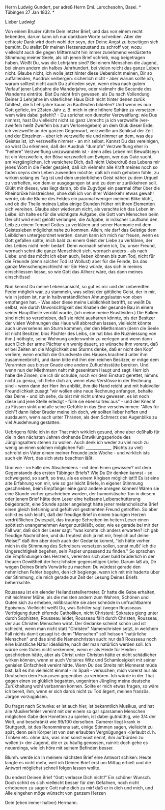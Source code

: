 Herrn Ludwig Gundert, per adreß Herrn Eml. Larochesohn, Basel. 
<Nro XXI.>* Tübingen 27 Jan 1832. <Freitag>*

Lieber Ludwig!

Von einem Bruder rührte Dein letzter Brief, und das von einem recht liebenden, darum kann ich nur dankbare Worte schreiben. Aber der echteste Dank wird doch wohl der seyn, der Deine Angst zu beseitigen sich bemüht. Du stellst Dir meinen Herzenszustand zu schroff vor, wozu vielleicht auch die gegen Mitternacht hin immer zunehmend verdüsterte Stimmung meiner Seele, als ich jenen Brief schrieb, mag beigetragen haben. Weißt Du, was die Lehrjahre sind? Bei einem Menschen die Jugend, bei einem andern ein halbes Jahrhundert, bei vielen reicht das ganze Leben nicht. Glaube nicht, ich wolle jetzt hinter diese Uebersicht meinen, Dir so auffallenden, Ausdruk verbergen: sicherlich nicht - aber warum sollte ich, warum solltest nicht auch Du zufrieden seyn, wenn etwa nach gutem Verlauf jener Lehrjahre die Wanderjahre, oder vielmehr die Secunde des Wanderns einträte. Bist Du nicht froh gewesen, als Du nach Vollendung Deiner 3 Lehrjahre im väterlichen Haus Dich nicht hinter denen zurük fühltest, die 5 Lehrjahre kaum zu Kaufleuten bildeten? Und wenn es nun Gott gefiele, im 23sten Jahr z. B. mich in eine höhere Sphäre zu versetzen - wem wäre dabei gefehlt? - Du sprichst von dumpfer Verzweiflung: wie Dus nimmst, hast Du vielleicht nicht so ganz Unrecht: ja ich verzweifle (ver-zweifeln heißt Zweifeln bis zum Verlorengeben) an dem Glük dieser Erde, ich verzweifle an der ganzen Gegenwart, verzweifle am Schiksal der Zeit und der Einzelnen - aber ich verzweifle nie und nimmer an dem, was des Geistes ist, ich verzweifle nimmer - an mir selbst. Kannst Du das vereinigen, so wirst Du erkennen, daß der Ausdruk "dumpfe" Verzweiflung eher in "heitere" Verzweiflung umzuwandeln ist - denn alles Leben mit Bewußtseyn ist ein Verzweifeln, der Böse verzweifelt am Ewigen, wer das Gute sucht, am Vergänglichen. Ich versichere Dich, daß nicht Ueberdruß des Lebens mir jenes Wort in die Feder gespielt, daß ich vielmehr alle Kraft meines noch so faden seyns dem Leben zuwenden möchte, daß ich mich gehoben fühle, zu wirken solang es Tag ist und dem unsterblichen Geist näher zu dem Urquell zu verhelfen, von dem er ausgegangen ist und zu dem er zurükkehren soll. Glükt mir dieses, was liegt daran, ob die Zugvögel ein paarmal öfter über die Rheinbrüke hinstreichen, ohne daß ich von ihrer Widerkehr etwas gewahr werde, ob die Blume des Feldes ein paarmal weniger meinem Blike blüht, und ob die Theile meines Leibs einige Stunden früher mit ihren Elementen sich vereinen. Glaube aber wiederum nicht, als verachte ich das Leben im Leibe: ich halte es für die wichtigste Aufgabe, die Gott vom Menschen beim Gericht wird einst gelößt verlangen, die Aufgabe, in irdischer Laufbahn den Leib zu einem Tempel Gottes zu verklären und seiner Harmonie mit dem Geistesleben möglichst nahe zu kommen. Allein, nie darf das Geistige dem Leiblichen untergeordnet werden: darum kann ich mich nur freuen, wenn es Gott gefallen sollte, mich bald zu einem Geist der Liebe zu verklären, der des Leibes nicht mehr bedarf. Denn wornach sehne ich, Du, unser Freund, wornach sehnt die ganze Menschheit sich, wornach anders - als nach Liebe: und das möcht ich eben auch, lieben können bis zum Tod, nicht für die Freunde (denn solcher Tod ist Wollust) aber für die Feinde, bis das ganze Menschengeschlecht mir Ein Herz würde, das sich in meines einschliessen liesse, so wie Gott das Allherz wäre, das dann meines einschlösse!

Nun kennst Du meine Lebensansicht, so gut es mir und der unberedten Feder möglich war, zu stammeln, was selbst der göttliche Geist, der in mir, wie in jedem ist, nur in halbverständlichen Ahnungslauten von oben empfangen hat. - Was aber diese meine Leiblichkeit betrifft, so weißt Du selbst, wie durch Unvorsichtigkeit des Knaben der gesunde Bau in einem seiner Haupttheile verrükt wurde, (ich meine meine Brustleiden.) Die Balken sind nicht so verschoben, daß sie nicht ausharren könnte, bis der Besitzer der vielen Wohnungen das Haus will abbrechen lassen, vielleicht könnte auch unversehens ein Sturm kommen, der den Miethsmann (denn die Seele ist nicht Besitzer, blos Pächter des Leibs, sie hat blos die Nuzniessung von ihm.) nöthigte, seine Wohnung anderswohin zu verlegen und wenn dann auch Dich der arme Pächter ein wenig dauert, so wünsche ihm vorerst, daß er bei Zeiten an die Möglichkeit des Sturms denke, daß er nicht den Kopf verliere, wenn endlich die Grundveste des Hauses krachend unter ihm zusammenbricht, und dann bitte mit ihm den reichen Besitzer, er möge dem Verarmten aus bloser Gnade eine andere Zufluchtsstätte bereiten. Und wenn nun der Miethmann naht mit gesenktem Haupt und sagt: Herr ich habe die Zinsen, die ich dir schulde, noch vor dem Einsturz gerettet, nimms nicht zu genau, ich flehe dich an, wenn etwa Verstösse in der Rechnung sind - wenn dann der Herr ihn anblikt, ihm die Hand reicht und mit huldvoller Freundlichkeit zusagt "wir wollen eine neue Rechnung anfangen, behalte das Deine - und ich sehe, du bist mir nicht untreu gewesen, es ist noch diese und jene Stelle erledigt - fülle sie ebenso treu aus" - und der Knecht zu Füssen sinkt und alle seine Gefühle in das Eine verschwimmen: "Alles für dich"! dann lieber Bruder meine ich doch, wir sollten lieber hoffen und ausdauern, wenn auch unter Thränen, als dem Schmerz des Augenbliks zu viel Ausdehnung gestatten.

Uebrigens fühle ich in der That mich wirklich gesund, ohne aber deßhalb für die in den nächsten Jahren drohende Entwiklungsperiode des Jünglingsalters stehen zu wollen. Auch denk ich weder zu viel noch zu wenig an einen solchen möglichen Fall: _____________ (Nichts zu viel) schreibt ein Vater einem meiner Freunde jede Woche - und wirklich ists auch ein Wort, das sich stets beachten läßt.

Und wie - im Falle des Abscheidens - mit dem Einen gewissen? mit dem Gegenstande des ersten Tübinger Briefs? Wie Du Dir denken kannst - so schweigend, so sanft, so treu, als es einem Kirgisen möglich ist!!! 
Es ist eine alte Erfahrung von mir, wie so gar leicht Briefe, in eigener Stimmung geschrieben, beim Empfänger eine ganz andere anregen können! Wären sie eine Stunde vorher geschrieben worden, der humoristische Ton in diesem oder jenem Brief hätte dem Leser eine heilsame Leiberschütterung beigebracht, eine Stunde später angelangt hätte jener melancholische Brief einen gleich tiefsinnig und gefühlvoll gestimmten Freund getroffen. So aber schikt es sich leicht, daß der freudige Brief in einem traurigen Herzen verdrüßlichen Zwiespalt, das traurige Schreiben im heitern Leser einen spöttisch unangemehmen Aerger zurükläßt, oder, wie es gerade bei mir der Fall war, daß sich der Leser sagt: "was konnte ich anders erwarten? ich gab freudige Nachrichten, und du freutest dich ja mit mir, freylich auf deine Weise!" daß ihm aber doch auch der Gedanke kommt, "ich hätte vorher mich in die Stimmung des Schreibers versetzen sollen, sonst mußt' ich die Ungerechtigkeit begehen, sein Papier unpassend zu finden." So sprachen die Empfindungen des Herzens, vereinten sich aber bald brüderlich in der theuern Gewißheit der herzlichsten gegenseitigen Liebe. Darum laß ab, Dir wegen Deines Briefs Vorwürfe zu machen: Du würdest gerade den nehmlichen Fehler begehn, den ich begienge, wenn ich mit mir haderte über der Stimmung, die mich gerade zur Zeit der Lesung Deines Briefs beherrschte.

Rousseau ist ein elender Heilandsstellvertreter. Er hatte die Gabe erhalten, mit leichterer Mühe, als die meisten andern zum Wahren, Schönen und Guten sich zu erheben, mißbrauchte sie aber schnöde in unfruchtbarem Egoismus. Vielleicht weißt Du, was Schiller sagt (wegen Rousseaus Verfolgung durch eifernde Catholiken, nicht Christen):
 Sokrates gieng unter durch Sophisten,
 Rousseau leidet, Rousseau fällt durch Christen,
 Rousseau, der aus Christen Menschen wirbt.
Der Gedanke scheint schön und ist schlecht, wenn man nicht statt "Christen" Namenchristen setzt, in welchem Fall nichts damit gesagt ist: denn "Menschen" soll heissen "natürliche Menschen" und das sind die Namenchristen auch: nur daß Rousseau noch eine künstliche Natur idealisirte, nach der man natürlich werden soll. Ich würde sein Gutes nicht verkennen, wenn er als Heide für Heiden geschrieben hätte, aber als Christ unter Christen hätte er nicht schädlicher wirken können, wenn er auch Voltaires Witz und Schamlosigkeit mit seiner genialen Einfachheit vereint hätte. Wenn Du des Streits mit Monnerat müde bist, laß es ihn vielleicht einmal - im Spaß - versuchen, mich vorerst nur als Deutschen dem Franzosen gegenüber zu verhören. Ich würde in der That gegen einen so glüklich begabten, ungenirten Jüngling meine deutsche Zurükhaltung wohl verbannen können. Sollte er mich etwas fragen, so wäre ich bereit, ihm, wenn er sich darob nicht zu Tod ärgert, meinen französ. Jargon vorzugaksen.

Du fragst nach Schunke: er ist auch hier, ist bekanntlich Musikus, und hat alle Musikerfehler vereint mit der einem so gar sparsamen Menschen möglichen Gabe den Honetten zu spielen, ist dabei gutmüthig, wie 3/4 der Welt, und beschränkt wie 99/100 derselben. Camerer liegt krank in Stuttgardt, ist des Renommirens satt, einige Stimmen sagen, vielleicht zu spät, denn sein Körper ist von den erlaubten Vergnügungen <(erlaubt d. h. Trinken etc. ohne das, was man sonst wüst nennt, ihm aufbürden zu wollen.)> der Jugend, die er zu häufig genossen, ruinirt: doch gehe es neuerdings, wie ich höre mit seinem Befinden besser.

Blumh. werde ich in meinem nächsten Brief eine Antwort schiken: Heute langte es nicht mehr, weil ich Deinen Brief erst um Mittag erhielt und die Antwort möglichst schnell folgen lassen wollte.

Du endest Deinen Brief "Gott verlasse Dich nicht!" Ein schöner Wunsch. Doch schikt es sich vielleicht besser für den Gefallnen, noch nicht erhobenen zu sagen: Gott nahe dich zu mir! daß er in dich und mich, und Alle eingehen möge wünscht von ganzem Herzen

 Dein (eben immer halber) Hermann.
